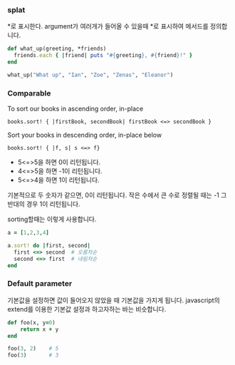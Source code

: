 ### splat

*로 표시한다. argument가 여러개가 들어올 수 있을때 *로 표시하여 메서드를 정의합니다.

```ruby
def what_up(greeting, *friends)
  friends.each { |friend| puts "#{greeting}, #{friend}!" }
end

what_up("What up", "Ian", "Zoe", "Zenas", "Eleanor")

```

### Comparable

To sort our books in ascending order, in-place

`books.sort! { |firstBook, secondBook| firstBook <=> secondBook }`

Sort your books in descending order, in-place below

`books.sort! { |f, s| s <=> f}`

* 5<=>5을 하면 0이 리턴됩니다. 
* 4<=>5을 하면 -1이 리턴됩니다.
* 5<=>4을 하면 1이 리턴됩니다. 

기본적으로 두 숫자가 같으면, 0이 리턴됩니다. 작은 수에서 큰 수로 정렬될 때는 -1 그 반대의 경우 1이 리턴됩니다.

sorting할때는 이렇게 사용합니다.

```ruby
a = [1,2,3,4]

a.sort! do |first, second|
  first <=> second  # 오름차순
  second <=> first  # 내림차순
end
```

### Default parameter

기본값을 설정하면 값이 들어오지 않았을 때 기본값을 가지게 됩니다. javascript의 extend를 이용한 기본값 설정과 하고자하는 바는 비슷합니다.

```ruby
def foo(x, y=0)
	return x + y
end

foo(3, 2)    # 5
foo(3)       # 3
```

